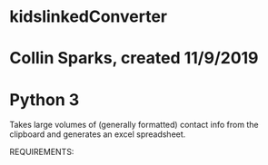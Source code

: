 # kidslinkedConverter
# Collin Sparks, created 11/9/2019
# Python 3

Takes large volumes of (generally formatted) contact info from the clipboard and generates an excel spreadsheet.

REQUIREMENTS:
<tbd>
